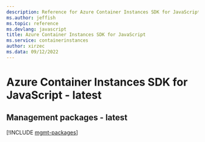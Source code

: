 ```yaml
---
description: Reference for Azure Container Instances SDK for JavaScript
ms.author: jeffish
ms.topic: reference
ms.devlang: javascript
title: Azure Container Instances SDK for JavaScript
ms.service: containerinstances
author: xirzec
ms.data: 09/12/2022
---
```

# Azure Container Instances SDK for JavaScript - latest

## Management packages - latest
[!INCLUDE [mgmt-packages](container-instances-mgmt-index.md)]